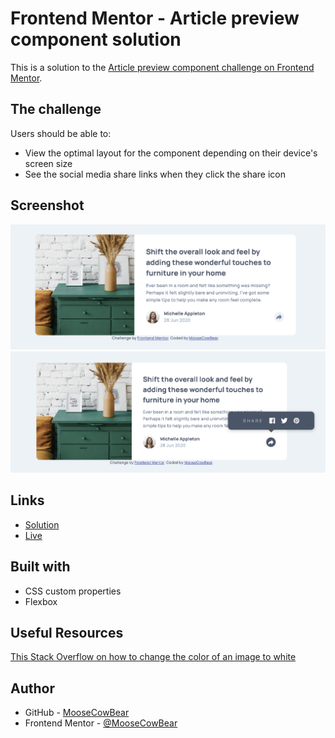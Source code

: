 # Frontend Mentor - Article preview component solution

This is a solution to the [Article preview component challenge on Frontend Mentor](https://www.frontendmentor.io/challenges/article-preview-component-dYBN_pYFT).

## The challenge

Users should be able to:

- View the optimal layout for the component depending on their device's screen size
- See the social media share links when they click the share icon

## Screenshot

![alt text](screenshots/desktop.png "article preview component desktop design")
![alt text](screenshots/desktop-active.png "article preview component desktop active")

## Links

- [Solution](https://github.com/MooseCowBear/frontend-mentor-article-preview-component)
- [Live](https://moosecowbear.github.io/frontend-mentor-article-preview-component/)

## Built with

- CSS custom properties
- Flexbox

## Useful Resources

[This Stack Overflow on how to change the color of an image to white](https://stackoverflow.com/questions/52829623/how-to-make-a-color-white-using-filter-property-in-css)

## Author

- GitHub - [MooseCowBear](https://github.com/MooseCowBear)
- Frontend Mentor - [@MooseCowBear](https://www.frontendmentor.io/profile/MooseCowBear)

